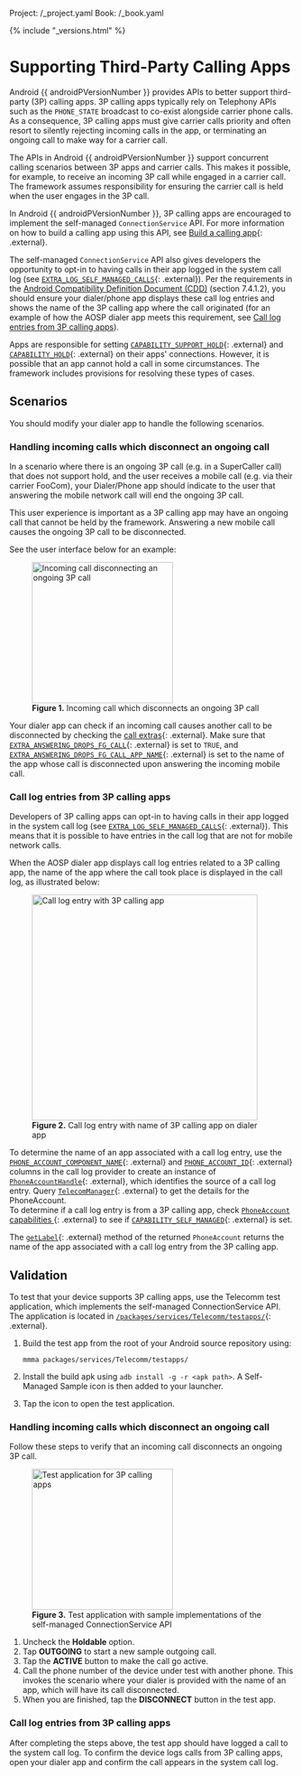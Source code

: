 Project: /_project.yaml
Book: /_book.yaml

{% include "_versions.html" %}

<!--
  Copyright 2018 The Android Open Source Project

  Licensed under the Apache License, Version 2.0 (the "License");
  you may not use this file except in compliance with the License.
  You may obtain a copy of the License at

      http://www.apache.org/licenses/LICENSE-2.0

  Unless required by applicable law or agreed to in writing, software
  distributed under the License is distributed on an "AS IS" BASIS,
  WITHOUT WARRANTIES OR CONDITIONS OF ANY KIND, either express or implied.
  See the License for the specific language governing permissions and
  limitations under the License.
-->

# Supporting Third-Party Calling Apps

Android {{ androidPVersionNumber }} provides APIs to better support third-party
(3P) calling apps. 3P calling apps typically rely on Telephony APIs such as the
`PHONE_STATE` broadcast to co-exist alongside carrier phone calls. As a
consequence, 3P calling apps must give carrier calls priority and often resort
to silently rejecting incoming calls in the app, or terminating an ongoing call
to make way for a carrier call.

The APIs in Android {{ androidPVersionNumber }} support concurrent calling
scenarios between 3P apps and carrier calls. This makes it possible, for
example, to receive an incoming 3P call while engaged in a carrier call. The
framework assumes responsibility for ensuring the carrier call is held when the
user engages in the 3P call.

In Android {{ androidPVersionNumber }}, 3P calling apps are encouraged to
implement the self-managed `ConnectionService` API. For more information on how
to build a calling app using this API, see
[Build a calling app](https://developer.android.com/guide/topics/connectivity/telecom/selfManaged){: .external}.

The self-managed `ConnectionService` API also gives developers the opportunity
to opt-in to having calls in their app logged in the system call log (see
[`EXTRA_LOG_SELF_MANAGED_CALLS`](https://developer.android.com/reference/android/telecom/PhoneAccount#EXTRA_LOG_SELF_MANAGED_CALLS){: .external}).
Per the requirements in the
[Android Compatibility Definition Document (CDD)](/compatibility/android-cdd#7_4_data_connectivity)
(section 7.4.1.2), you should ensure your dialer/phone app displays these
call log entries and shows the name of the 3P calling app where the call
originated (for an example of how the AOSP dialer app meets this requirement,
see
[Call log entries from 3P calling apps](#call_log_entries_from_3p_calling_apps)).

Apps are responsible for setting
[`CAPABILITY_SUPPORT_HOLD`](https://developer.android.com/reference/android/telecom/Connection.html#CAPABILITY_SUPPORT_HOLD){: .external}
and
[`CAPABILITY_HOLD`](https://developer.android.com/reference/android/telecom/Connection.html#CAPABILITY_HOLD){: .external}
on their apps' connections. However, it is possible that an app cannot hold a
call in some circumstances. The framework includes provisions for resolving
these types of cases.

## Scenarios

You should modify your dialer app to handle the following scenarios.

### Handling incoming calls which disconnect an ongoing call

In a scenario where there is an ongoing 3P call (e.g. in a SuperCaller call)
that does not support hold, and the user receives a mobile call (e.g. via their
carrier FooCom), your Dialer/Phone app should indicate to the user that
answering the mobile network call will end the ongoing 3P call.

This user experience is important as a 3P calling app may have an ongoing call
that cannot be held by the framework. Answering a new mobile call causes the
ongoing 3P call to be disconnected.

See the user interface below for an example:

<figure id="incoming-call-3p-call-app">
  <img src="/devices/tech/connect/images/incoming-call-3p-call-app.png"
    width="250" class="screenshot"
    alt="Incoming call disconnecting an ongoing 3P call">
  <figcaption><strong>Figure 1.</strong> Incoming call which disconnects an
  ongoing 3P call</figcaption>
</figure>

Your dialer app can check if an incoming call causes another call to be
disconnected by checking the
[call extras](https://developer.android.com/reference/android/telecom/Call.Details.html#getExtras\(\)){: .external}.
Make sure that
[`EXTRA_ANSWERING_DROPS_FG_CALL`](https://developer.android.com/reference/android/telecom/Connection.html#EXTRA_ANSWERING_DROPS_FG_CALL){: .external}
is set to `TRUE`, and
[`EXTRA_ANSWERING_DROPS_FG_CALL_APP_NAME`](https://developer.android.com/reference/android/telecom/Connection.html#EXTRA_ANSWERING_DROPS_FG_CALL_APP_NAME){: .external}
is set to the name of the app whose call is disconnected upon answering the
incoming mobile call.

### Call log entries from 3P calling apps

Developers of 3P calling apps can opt-in to having calls in their app logged in
the system call log (see
[`EXTRA_LOG_SELF_MANAGED_CALLS`](https://developer.android.com/reference/android/telecom/PhoneAccount#EXTRA_LOG_SELF_MANAGED_CALLS){: .external}).
This means that it is possible to have entries in the call log that are not for
mobile network calls.

When the AOSP dialer app displays call log entries related to a 3P calling app,
the name of the app where the call took place is displayed in the call log, as
illustrated below:

<figure id="call-log-entry-3p">
  <img src="/devices/tech/connect/images/call-log-entry-3p.png"
    width="400" class="screenshot"
    alt="Call log entry with 3P calling app">
  <figcaption><strong>Figure 2.</strong> Call log entry with name of 3P calling
  app on dialer app</figcaption>
</figure>

To determine the name of an app associated with a call log entry, use the
[`PHONE_ACCOUNT_COMPONENT_NAME`](https://developer.android.com/reference/android/provider/CallLog.Calls.html#PHONE_ACCOUNT_COMPONENT_NAME){: .external}
and
[`PHONE_ACCOUNT_ID`](https://developer.android.com/reference/android/provider/CallLog.Calls.html#PHONE_ACCOUNT_ID){: .external}
columns in the call log provider to create an instance of
[`PhoneAccountHandle`](https://developer.android.com/reference/android/telecom/PhoneAccountHandle.html#PhoneAccountHandle\(android.content.ComponentName,%20java.lang.String\)){: .external},
which identifies the source of a call log entry. Query
[`TelecomManager`](https://developer.android.com/reference/android/telecom/TelecomManager.html#getPhoneAccount\(android.telecom.PhoneAccountHandle\)){: .external}
to get the details for the PhoneAccount. \
To determine if a call log entry is from a 3P calling app, check
[`PhoneAccount` capabilities ](https://developer.android.com/reference/android/telecom/PhoneAccount.html#getCapabilities\(\)){: .external}
to see if
[`CAPABILITY_SELF_MANAGED`](https://developer.android.com/reference/android/telecom/PhoneAccount.html#CAPABILITY_SELF_MANAGED){: .external}
is set.

The
[`getLabel`](https://developer.android.com/reference/android/telecom/PhoneAccount.html#getLabel\(\)){: .external}
method of the returned `PhoneAccount` returns the name of the app associated
with a call log entry from the 3P calling app.

## Validation

To test that your device supports 3P calling apps, use the Telecomm test
application, which implements the self-managed ConnectionService API. The
application is located in
[`/packages/services/Telecomm/testapps/`](https://android.googlesource.com/platform/packages/services/Telecomm/+/master/testapps/){: .external}.

1.  Build the test app from the root of your Android source repository using:

    `mmma packages/services/Telecomm/testapps/`

1.  Install the build apk using `adb install -g -r <apk path>`. A Self-Managed
    Sample icon is then added to your launcher.

1.  Tap the icon to open the test application.

### Handling incoming calls which disconnect an ongoing call

Follow these steps to verify that an incoming call disconnects an ongoing 3P
call.

<figure id="test-app-3p-call">
  <img src="/devices/tech/connect/images/test-app-3p-call.png"
    width="250" class="screenshot"
    alt="Test application for 3P calling apps">
  <figcaption><strong>Figure 3.</strong> Test application with sample
  implementations of the self-managed ConnectionService API</figcaption>
</figure>

1.  Uncheck the **Holdable** option.
1.  Tap **OUTGOING** to start a new sample outgoing call.
1.  Tap the **ACTIVE** button to make the call go active.
1.  Call the phone number of the device under test with another phone. This
    invokes the scenario where your dialer is provided with the name of an app,
    which will have its call disconnected.
1.  When you are finished, tap the **DISCONNECT** button in the test app.

### Call log entries from 3P calling apps

After completing the steps above, the test app should have logged a call to the
system call log. To confirm the device logs calls from 3P calling apps,
open your dialer app and confirm the call appears in the system call log.
